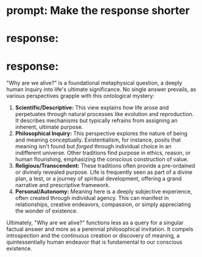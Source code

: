 # prompt: Make the response shorter
# response:

# response:

"Why are we alive?" is a foundational metaphysical question, a deeply human inquiry into life's ultimate significance. No single answer prevails, as various perspectives grapple with this ontological mystery:

1.  **Scientific/Descriptive:** This view explains *how* life arose and perpetuates through natural processes like evolution and reproduction. It describes mechanisms but typically refrains from assigning an inherent, ultimate purpose.
2.  **Philosophical Inquiry:** This perspective explores the nature of being and meaning conceptually. Existentialism, for instance, posits that meaning isn't found but *forged* through individual choice in an indifferent universe. Other traditions find purpose in ethics, reason, or human flourishing, emphasizing the conscious construction of value.
3.  **Religious/Transcendent:** These traditions often provide a pre-ordained or divinely revealed purpose. Life is frequently seen as part of a divine plan, a test, or a journey of spiritual development, offering a grand narrative and prescriptive framework.
4.  **Personal/Autonomy:** Meaning here is a deeply subjective experience, often created through individual agency. This can manifest in relationships, creative endeavors, compassion, or simply appreciating the wonder of existence.

Ultimately, "Why are we alive?" functions less as a query for a singular factual answer and more as a perennial philosophical invitation. It compels introspection and the continuous creation or discovery of meaning, a quintessentially human endeavor that is fundamental to our conscious existence.